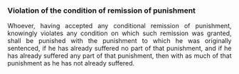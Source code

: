 ### Violation of the condition of remission of punishment
<div style="text-align: justify">

Whoever, having accepted any conditional remission of punishment, knowingly violates any condition on which such remission was granted, shall be punished with the punishment to which he was originally sentenced, if he has already suffered no part of that punishment, and if he has already suffered any part of that punishment, then with as much of that punishment as he has not already suffered.

</div>
